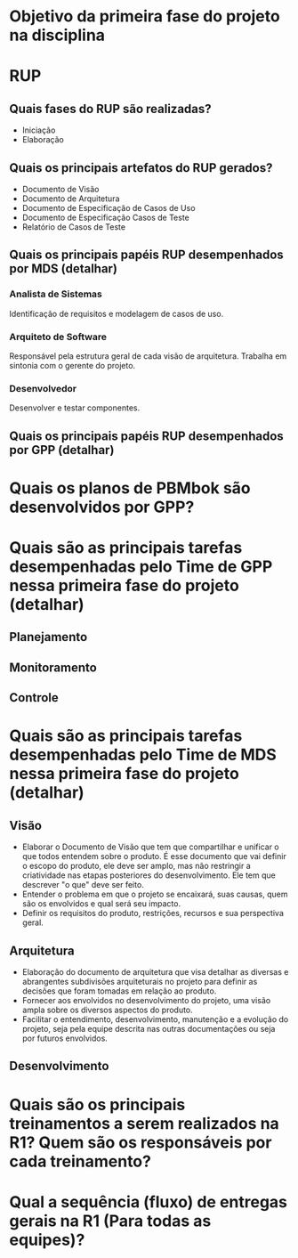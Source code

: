 # Objetivo da primeira fase do projeto na disciplina

# RUP
## Quais fases do RUP são realizadas?
* Iniciação
* Elaboração

## Quais os principais artefatos do RUP gerados? 
* Documento de Visão
* Documento de Arquitetura
* Documento de Especificação de Casos de Uso
* Documento de Especificação Casos de Teste
* Relatório de Casos de Teste

## Quais os principais papéis RUP desempenhados por MDS  (detalhar)

### Analista de Sistemas 
Identificação de requisitos e modelagem de casos de uso.

### Arquiteto de Software
Responsável pela estrutura geral de cada visão de arquitetura. Trabalha em sintonia com o gerente do projeto.

### Desenvolvedor
Desenvolver e testar componentes.

## Quais os principais papéis RUP desempenhados por GPP (detalhar)

# Quais os planos de PBMbok são desenvolvidos por GPP?

# Quais são as principais tarefas desempenhadas pelo Time de GPP nessa primeira fase do projeto (detalhar)
## Planejamento 
## Monitoramento
## Controle

# Quais são as principais tarefas desempenhadas pelo Time de MDS nessa primeira fase do projeto (detalhar)
## Visão
* Elaborar o Documento de Visão que tem que compartilhar e unificar o que todos entendem sobre o produto. É esse documento que vai definir o escopo do produto, ele deve ser amplo, mas não restringir a criatividade nas etapas posteriores do desenvolvimento. Ele tem que descrever "o que" deve ser feito.
* Entender o problema em que o projeto se encaixará, suas causas, quem são os envolvidos e qual será seu impacto.
* Definir os requisitos do produto, restrições, recursos e sua perspectiva geral.

## Arquitetura
* Elaboração do documento de arquitetura que visa detalhar as diversas e abrangentes subdivisões arquiteturais no projeto para definir as decisões que foram tomadas em relação ao produto. 
* Fornecer aos envolvidos no desenvolvimento do projeto, uma visão ampla sobre os diversos aspectos do produto.
* Facilitar o entendimento, desenvolvimento, manutenção e a evolução do projeto, seja pela equipe descrita nas outras documentações ou seja por futuros envolvidos.

## Desenvolvimento

# Quais são os principais treinamentos a serem realizados na R1? Quem são os responsáveis por cada treinamento?

# Qual a sequência (fluxo)  de entregas gerais na R1 (Para todas as equipes)?



 